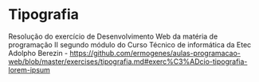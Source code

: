 # Tipografia
Resolução do exercício de Desenvolvimento Web da matéria de programação II segundo módulo do Curso Técnico de informática da Etec Adolpho Berezin - https://github.com/ermogenes/aulas-programacao-web/blob/master/exercises/tipografia.md#exerc%C3%ADcio-tipografia-lorem-ipsum

